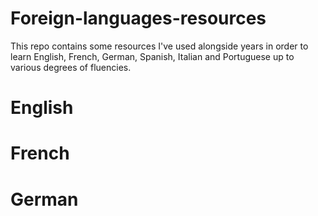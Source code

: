# Foreign-languages-resources

This repo contains some resources I've used alongside years in order to learn English, French, German, Spanish, Italian and Portuguese up to various degrees of fluencies.

# English

# French

# German

